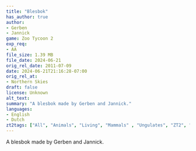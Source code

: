 ```yaml
---
title: "Blesbok"
has_author: true
author: 
- Gerben
- Jannick
game: Zoo Tycoon 2
exp_req: 
- AA
file_size: 1.39 MB
file_date: 2024-06-21
orig_rel_date: 2011-07-09
date: 2024-06-21T21:16:28-07:00
orig_rel_at: 
- Northern Skies
draft: false
license: Unknown
alt_text: 
summary: "A blesbok made by Gerben and Jannick."
languages:
- English
- Dutch
zt2tags: ["All", "Animals", "Living", "Mammals" , "Ungulates", "ZT2", "African"]
---
```


A blesbok made by Gerben and Jannick.
